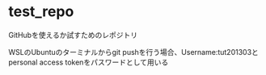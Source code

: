 # test_repo
GitHubを使えるか試すためのレポジトリ

WSLのUbuntuのターミナルからgit pushを行う場合、Username:tut201303とpersonal access tokenをパスワードとして用いる
